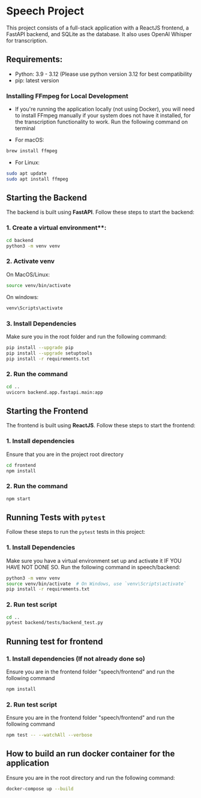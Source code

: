 # Speech Project

This project consists of a full-stack application with a ReactJS frontend, a FastAPI backend, and SQLite as the database. It also uses OpenAI Whisper for transcription.

## Requirements:

- Python: 3.9 - 3.12 (Please use python version 3.12 for best compatibility
- pip: latest version

### Installing FFmpeg for Local Development
- If you're running the application locally (not using Docker), you will need to install FFmpeg manually if your system does not have it installed, for the transcription functionality to work. Run the following command on terminal

- For macOS:

```bash
brew install ffmpeg
```

- For Linux:

```bash
sudo apt update
sudo apt install ffmpeg
```

## Starting the Backend

The backend is built using **FastAPI**. Follow these steps to start the backend:

### 1. Create a virtual environment**:
   
```bash
cd backend
python3 -m venv venv
```

### 2. Activate venv

On MacOS/Linux:

```bash
source venv/bin/activate
```

On windows:

```bash
venv\Scripts\activate
```

### 3. Install Dependencies

Make sure you in the root folder and run the following command:

```bash
pip install --upgrade pip
pip install --upgrade setuptools
pip install -r requirements.txt
```

### 2. Run the command
```bash
cd ..
uvicorn backend.app.fastapi.main:app
```

## Starting the Frontend

The frontend is built using **ReactJS**. Follow these steps to start the frontend:

### 1. Install dependencies

Ensure that you are in the project root directory

```bash
cd frontend
npm install
```

### 2. Run the command
```bash
npm start
```

## Running Tests with `pytest`

Follow these steps to run the `pytest` tests in this project:

### 1. Install Dependencies

Make sure you have a virtual environment set up and activate it IF YOU HAVE NOT DONE SO. Run the following command in speech/backend:

```bash
python3 -m venv venv
source venv/bin/activate  # On Windows, use `venv\Scripts\activate`
pip install -r requirements.txt
```

### 2. Run test script

```bash
cd ..
pytest backend/tests/backend_test.py
```


## Running test for frontend

### 1. Install dependencies (If not already done so)

Ensure you are in the frontend folder "speech/frontend" and run the following command

```bash
npm install
```

### 2. Run test script

Ensure you are in the frontend folder "speech/frontend" and run the following command

```bash
npm test -- --watchAll --verbose
```

## How to build an run docker container for the application

Ensure you are in the root directory and run the following command:
```bash
docker-compose up --build
```